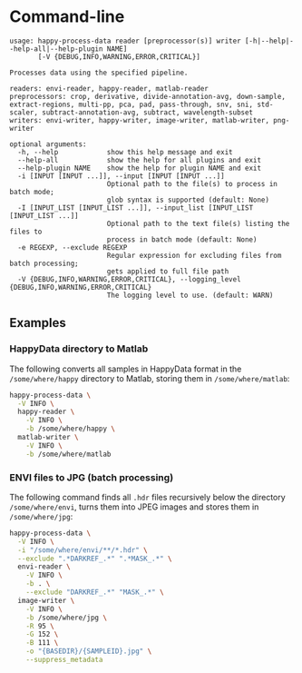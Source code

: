 # Command-line

```
usage: happy-process-data reader [preprocessor(s)] writer [-h|--help|--help-all|--help-plugin NAME] 
       [-V {DEBUG,INFO,WARNING,ERROR,CRITICAL}]

Processes data using the specified pipeline.

readers: envi-reader, happy-reader, matlab-reader
preprocessors: crop, derivative, divide-annotation-avg, down-sample, extract-regions, multi-pp, pca, pad, pass-through, snv, sni, std-scaler, subtract-annotation-avg, subtract, wavelength-subset
writers: envi-writer, happy-writer, image-writer, matlab-writer, png-writer

optional arguments:
  -h, --help            show this help message and exit
  --help-all            show the help for all plugins and exit
  --help-plugin NAME    show the help for plugin NAME and exit
  -i [INPUT [INPUT ...]], --input [INPUT [INPUT ...]]
                        Optional path to the file(s) to process in batch mode;
                        glob syntax is supported (default: None)
  -I [INPUT_LIST [INPUT_LIST ...]], --input_list [INPUT_LIST [INPUT_LIST ...]]
                        Optional path to the text file(s) listing the files to
                        process in batch mode (default: None)
  -e REGEXP, --exclude REGEXP
                        Regular expression for excluding files from batch processing;
                        gets applied to full file path
  -V {DEBUG,INFO,WARNING,ERROR,CRITICAL}, --logging_level {DEBUG,INFO,WARNING,ERROR,CRITICAL}
                        The logging level to use. (default: WARN)
```

## Examples

### HappyData directory to Matlab

The following converts all samples in HappyData format in the `/some/where/happy`
directory to Matlab, storing them in `/some/where/matlab`: 

```bash
happy-process-data \
  -V INFO \
  happy-reader \
    -V INFO \
    -b /some/where/happy \
  matlab-writer \
    -V INFO \
    -b /some/where/matlab
```

### ENVI files to JPG (batch processing)

The following command finds all `.hdr` files recursively below the directory
`/some/where/envi`, turns them into JPEG images and stores them in `/some/where/jpg`:  

```bash
happy-process-data \
  -V INFO \
  -i "/some/where/envi/**/*.hdr" \
  --exclude ".*DARKREF_.*" ".*MASK_.*" \
  envi-reader \
    -V INFO \
    -b . \
    --exclude "DARKREF_.*" "MASK_.*" \
  image-writer \
    -V INFO \
    -b /some/where/jpg \
    -R 95 \
    -G 152 \
    -B 111 \
    -o "{BASEDIR}/{SAMPLEID}.jpg" \
    --suppress_metadata
```
